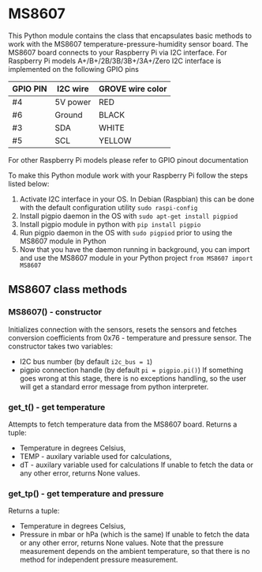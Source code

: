 # MS8607
This Python module contains the class that encapsulates basic methods to work with the MS8607 temperature-pressure-humidity sensor board.
The MS8607 board connects to your Raspberry Pi via I2C interface. For Raspberry Pi models A+/B+/2B/3B/3B+/3A+/Zero I2C interface is implemented on the following GPIO pins

GPIO PIN | I2C wire |  GROVE wire color
---|---|---
#4 | 5V power | RED
#6 | Ground | BLACK
#3 | SDA | WHITE
#5 | SCL | YELLOW

For other Raspberry Pi models please refer to GPIO pinout documentation

To make this Python module work with your Raspberry Pi follow the steps listed below:
1. Activate I2C interface in your OS. In Debian (Raspbian) this can be done with the default configuration utility ```sudo raspi-config```
2. Install pigpio daemon in the OS with ```sudo apt-get install pigpiod``` 
3. Install pigpio module in python with ```pip install pigpio```
4. Run pigpio daemon in the OS with ```sudo pigpiod``` prior to using the MS8607 module in Python
5. Now that you have the daemon running in background, you can import and use the MS8607 module in your Python project ```from MS8607 import MS8607```

## MS8607 class methods
### MS8607() - constructor
Initializes connection with the sensors, resets the sensors and fetches conversion coefficients from 0x76 - temperature and pressure sensor. The constructor takes two variables:
- I2C bus number (by default ```i2c_bus = 1```)
- pigpio connection handle (by default ```pi = pigpio.pi()```)
If something goes wrong at this stage, there is no exceptions handling, so the user will get a standard error message from python interpreter.

### get_t() - get temperature
Attempts to fetch temperature data from the MS8607 board. Returns a tuple:
- Temperature in degrees Celsius,
- TEMP - auxilary variable used for calculations,
- dT - auxilary variable used for calculations
If unable to fetch the data or any other error, returns None values.

### get_tp() - get temperature and pressure
Returns a tuple:
- Temperature in degrees Celsius,
- Pressure in mbar or hPa (which is the same)
If unable to fetch the data or any other error, returns None values. Note that the pressure measurement depends on the ambient temperature, so that there is no method for independent pressure measurement.

